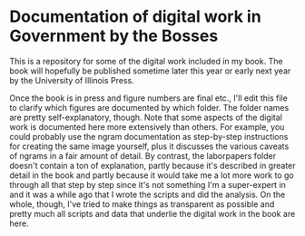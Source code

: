 # Documentation of digital work in Government by the Bosses

This is a repository for some of the digital work included in my book. The book will hopefully be published sometime later this year or early next year by the University of Illinois Press. 

Once the book is in press and figure numbers are final etc., I'll edit this file to clarify which figures are documented by which folder. The folder names are pretty self-explanatory, though. Note that some aspects of the digital work is documented here more extensively than others. For example, you could probably use the ngram documentation as step-by-step instructions for creating the same image yourself, plus it discusses the various caveats of ngrams in a fair amount of detail. By contrast, the laborpapers folder doesn't contain a ton of explanation, partly because it's described in greater detail in the book and partly because it would take me a lot more work to go through all that step by step since it's not something I'm a super-expert in and it was a while ago that I wrote the scripts and did the analysis. On the whole, though, I've tried to make things as transparent as possible and pretty much all scripts and data that underlie the digital work in the book are here.
